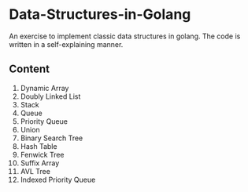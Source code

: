 # Data-Structures-in-Golang
An exercise to implement classic data structures in golang. The code is written in a self-explaining manner.
## Content
1. Dynamic Array
2. Doubly Linked List
3. Stack
4. Queue
5. Priority Queue
6. Union
7. Binary Search Tree
8. Hash Table
9. Fenwick Tree
10. Suffix Array
11. AVL Tree
12. Indexed Priority Queue